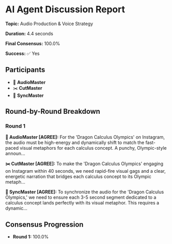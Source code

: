 # AI Agent Discussion Report

**Topic:** Audio Production & Voice Strategy

**Duration:** 4.4 seconds

**Final Consensus:** 100.0%

**Success:** ✅ Yes

## Participants

- 🎵 **AudioMaster**
- ✂️ **CutMaster**
- 🎯 **SyncMaster**

## Round-by-Round Breakdown

### Round 1

**🎵 AudioMaster [AGREE]:** For the 'Dragon Calculus Olympics' on Instagram, the audio must be high-energy and dynamically shift to match the fast-paced visual metaphors for each calculus concept.  A punchy, Olympic-style announ...

**✂️ CutMaster [AGREE]:** To make the 'Dragon Calculus Olympics' engaging on Instagram within 40 seconds, we need rapid-fire visual gags and a clear, energetic narration that bridges each calculus concept to its Olympic metaph...

**🎯 SyncMaster [AGREE]:** To synchronize the audio for the 'Dragon Calculus Olympics,' we need to ensure each 3-5 second segment dedicated to a calculus concept lands perfectly with its visual metaphor. This requires a dynamic...

## Consensus Progression

- **Round 1:** 100.0%
